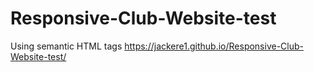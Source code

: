 # Responsive-Club-Website-test
Using semantic HTML tags
https://jackere1.github.io/Responsive-Club-Website-test/
